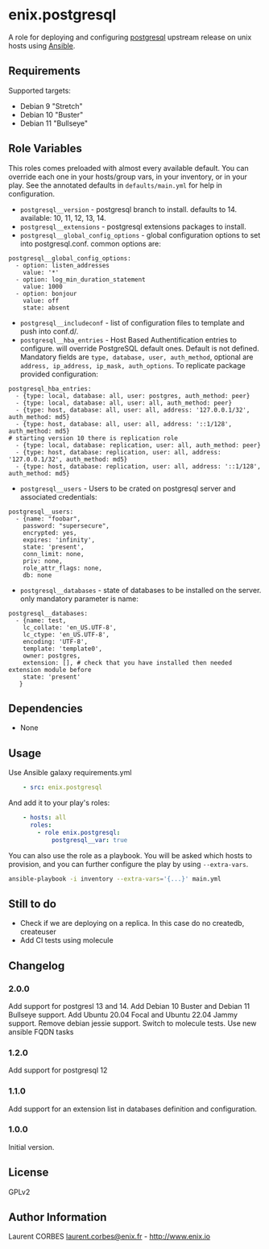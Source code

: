 enix.postgresql
=================

A role for deploying and configuring [postgresql](http://www.postgresql.org) upstream release on unix hosts using [Ansible](http://www.ansible.com/).

Requirements
------------

Supported targets:

- Debian 9 "Stretch"
- Debian 10 "Buster"
- Debian 11 "Bullseye"

Role Variables
--------------

This roles comes preloaded with almost every available default. You can override each one in your hosts/group vars, in your inventory, or in your play. See the annotated defaults in `defaults/main.yml` for help in configuration.

- `postgresql__version` - postgresql branch to install. defaults to 14. available: 10, 11, 12, 13, 14.
- `postgresql__extensions` - postgresql extensions packages to install.
- `postgresql__global_config_options` - global configuration options to set into postgresql.conf. common options are:
```
postgresql__global_config_options:
  - option: listen_addresses
    value: '*'
  - option: log_min_duration_statement
    value: 1000
  - option: bonjour
    value: off
    state: absent
```
- `postgresql__includeconf` - list of configuration files to template and push into conf.d/.
- `postgresql__hba_entries` - Host Based Authentification entries to configure. will override PostgreSQL default ones. Default is not defined. Mandatory fields are `type, database, user, auth_method`, optional are `address, ip_address, ip_mask, auth_options`. To replicate package provided configuration:
```
postgresql_hba_entries:
  - {type: local, database: all, user: postgres, auth_method: peer}
  - {type: local, database: all, user: all, auth_method: peer}
  - {type: host, database: all, user: all, address: '127.0.0.1/32', auth_method: md5}
  - {type: host, database: all, user: all, address: '::1/128', auth_method: md5}
# starting version 10 there is replication role
  - {type: local, database: replication, user: all, auth_method: peer}
  - {type: host, database: replication, user: all, address: '127.0.0.1/32', auth_method: md5}
  - {type: host, database: replication, user: all, address: '::1/128', auth_method: md5}
```
- `postgresql__users` - Users to be crated on postgresql server and associated credentials:
```
postgresql__users:
  - {name: "foobar",
    password: "supersecure",
    encrypted: yes,
    expires: 'infinity',
    state: 'present',
    conn_limit: none,
    priv: none,
    role_attr_flags: none,
    db: none
```
- `postgresql__databases` - state of databases to be installed on the server. only mandatory parameter is name:
```
postgresql__databases:
  - {name: test,
    lc_collate: 'en_US.UTF-8',
    lc_ctype: 'en_US.UTF-8',
    encoding: 'UTF-8',
    template: 'template0',
    owner: postgres,
    extension: [], # check that you have installed then needed extension module before
    state: 'present'
   }
```

Dependencies
------------

- None

Usage
-----

Use Ansible galaxy requirements.yml

```yaml
    - src: enix.postgresql
```

And add it to your play's roles:

```yaml
    - hosts: all
      roles:
        - role enix.postgresql:
            postgresql__var: true
```

You can also use the role as a playbook. You will be asked which hosts to provision, and you can further configure the play by using `--extra-vars`.

```bash
ansible-playbook -i inventory --extra-vars='{...}' main.yml
```

Still to do
-----------

- Check if we are deploying on a replica. In this case do no createdb, createuser
- Add CI tests using molecule

Changelog
---------

### 2.0.0

Add support for postgresl 13 and 14.
Add Debian 10 Buster and Debian 11 Bullseye support.
Add Ubuntu 20.04 Focal and Ubuntu 22.04 Jammy support.
Remove debian jessie support.
Switch to molecule tests.
Use new ansible FQDN tasks

### 1.2.0

Add support for postgresql 12

### 1.1.0

Add support for an extension list in databases definition and configuration.

### 1.0.0

Initial version.

License
-------

GPLv2

Author Information
------------------

Laurent CORBES <laurent.corbes@enix.fr> - <http://www.enix.io>
